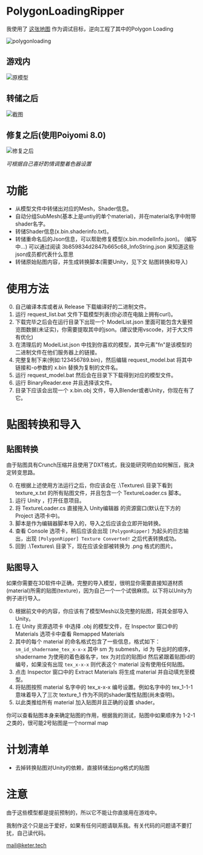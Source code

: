 # PolygonLoadingRipper

我使用了 [这张地图](https://vrchat.com/home/world/wrld_057b9b0f-a9c1-4f3c-b002-058a658e2217) 作为调试目标，逆向工程了其中的Polygon Loading

![polygonloading](https://raw.githubusercontent.com/KeterTech/PolygonLoadingRipper/master/screenshots/VRChat_e6WbXY4pi1.png)

## 游戏内
![原模型](https://raw.githubusercontent.com/KeterTech/PolygonLoadingRipper/master/screenshots/VRChat_KGHca1eHDm.png)

## 转储之后
![截图](https://raw.githubusercontent.com/KeterTech/PolygonLoadingRipper/master/screenshots/blender_GWBcF6r26v.png)

## 修复之后(使用Poiyomi 8.0)
![修复之后](https://raw.githubusercontent.com/KeterTech/PolygonLoadingRipper/master/screenshots/Unity_6DRsoYuInv.png)

_可根据自己喜好酌情调整着色器设置_

# 功能
- 从模型文件中转储出对应的Mesh，Shader信息。
- 自动分组SubMesh(基本上是untiy的单个material)，并在material名字中附带shader名字。
- 转储Shader信息(x.bin.shaderinfo.txt)。
- 转储重命名后的Json信息，可以帮助修复模型(x.bin.modelInfo.json)。 (编写中...) 可以通过阅读 3b859834d2847b665c68_InfoString.json 来知道这些json成员都代表什么意思
- 转储原始贴图内容，并生成转换脚本(需要Unity，见下文 贴图转换和导入)

# 使用方法
0. 自己编译本库或者从 Release 下载编译好的二进制文件。
1. 运行 request_list.bat 文件下载模型列表(你必须在电脑上拥有curl)。
2. 下载完毕之后会在运行目录下出现一个 ModelList.json 里面可能包含大量预览图数据(未证实)，你需要提取其中的json。(建议使用vscode，对于大文件有优化)
3. 在清理后的 ModelList.json 中找到你喜欢的模型，其中元素"fn"是该模型的二进制文件在他们服务器上的链接。
4. 完整复制下来(例如:123456789.bin)，然后编辑 request_model.bat 将其中链接和-o参数的 x.bin 替换为复制的文件名。
5. 运行 request_model.bat 然后会在目录下下载得到对应的模型文件。
6. 运行 BinaryReader.exe 并且选择该文件。
7. 目录下应该会出现一个 x.bin.obj 文件，导入Blender或者Unity，你现在有了它。

# 贴图转换和导入
## 贴图转换
由于贴图具有Crunch压缩并且使用了DXT格式，我没能研究明白如何解压，我决定转变思路。

0. 在根据上述使用方法运行之后，你应该会在 .\Textures\ 目录下看到 texture_x.txt 的所有贴图文件，并且包含一个 TextureLoader.cs 脚本。
1. 运行 Unity ，打开任意项目。
2. 将 TextureLoader.cs 直接拖入 Unity编辑器 的资源窗口(默认在下方的 Project 选项卡中)。
3. 脚本是作为编辑器脚本导入的，导入之后应该会立即开始转换。
4. 查看 Console 选项卡，稍后应该会出现 `[PolygonRipper]` 为起头的日志输出，出现 `[PolygonRipper] Texture Converted!` 之后代表转换成功。
5. 回到 .\Textures\ 目录下，现在应该全部被转换为 .png 格式的图片。

## 贴图导入
如果你需要在3D软件中正确，完整的导入模型，很明显你需要直接知道材质(material)所需的贴图(texture)，因为自己一个一个试很麻烦。以下将以Unity为例子进行导入。

0. 根据前文中的内容，你应该有了模型Mesh以及完整的贴图，将其全部导入Unity。
1. 在 Unity 资源选项卡 中选择 .obj 的模型文件，在 Inspector 窗口中的 Materials 选项卡中查看 Remapped Materials
2. 其中的每个 material 的命名格式包含了一些信息，格式如下： `sm_id_shadername_tex_x-x-x` 其中 sm 为 submesh，id 为 导出时的顺序，shadername 为使用的着色器名字，tex 为对应的贴图id 然后紧跟着贴图id的编号，如果没有出现 `tex_x-x-x` 则代表这个 material 没有使用任何贴图。
3. 点击 Inspector 窗口中的 Extract Materials 将生成 material 并自动填充至模型。
4. 将贴图按照 material 名字中的 tex_x-x-x 编号设置。例如名字中的 tex_1-1-1 意味着导入了三次 texture_1 作为不同的shader属性贴图(尚未查明)。
5. 以此类推给所有 material 加入贴图并且正确的设置 shader。

你可以查看贴图本身来确定贴图的作用，根据我的测试，贴图中如果顺序为 1-2-1 之类的，很可能2号贴图是一个normal map

# 计划清单
- 去掉转换贴图对Unity的依赖，直接转储出png格式的贴图

# 注意

由于这些模型都是提前预制的，所以它不能让你直接用在游戏中。

我制作这个只是出于爱好，如果有任何问题请联系我。有关代码的问题请不要打扰，自己读代码。

mail@keter.tech
